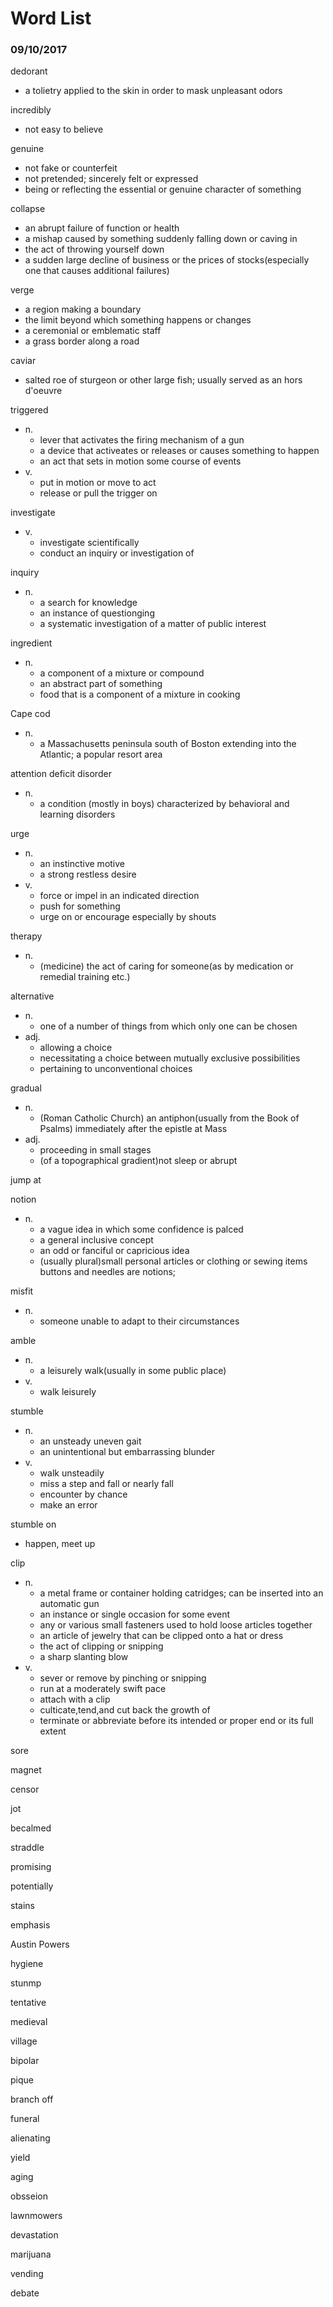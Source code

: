 # Word List

### 09/10/2017

dedorant
- a tolietry applied to the skin in order to mask unpleasant odors

incredibly
- not easy to believe

genuine
- not fake or counterfeit
- not pretended; sincerely felt or expressed
- being or reflecting the essential or genuine character of something

collapse
- an abrupt failure of function or health
- a mishap caused by something suddenly falling down or caving in
- the act of throwing yourself down
- a sudden large decline of business or the prices of stocks(especially one that causes additional failures)

verge
- a region making a boundary
- the limit beyond which something happens or changes
- a ceremonial or emblematic staff
- a grass border along a road

caviar
- salted roe of sturgeon or other large fish; usually served as an hors d'oeuvre

triggered
- n.
  - lever that activates the firing mechanism of a gun
  - a device that activeates or releases or causes something to happen
  - an act that sets in motion some course of events
- v.
  - put in motion or move to act
  - release or pull the trigger on

investigate
- v.
  - investigate scientifically
  - conduct an inquiry or investigation of

inquiry
- n.
  - a search for knowledge
  - an instance of questionging
  - a systematic investigation of a matter of public interest

ingredient
- n.
  - a component of a mixture or compound
  - an abstract part of something
  - food that is a component of a mixture in cooking

Cape cod
- n.
  - a Massachusetts peninsula south of Boston extending into the Atlantic; a popular resort area

attention deficit disorder
- n.
  - a condition (mostly in boys) characterized by behavioral and learning disorders

urge
- n.
  - an instinctive motive
  - a strong restless desire
- v.
  - force or impel in an indicated direction
  - push for something
  - urge on or encourage especially by shouts

therapy
- n.
  - (medicine) the act of caring for someone(as by medication or remedial training etc.)

alternative
- n.
  - one of a number of things from which only one can be chosen
- adj.
  - allowing a choice
  - necessitating a choice between mutually exclusive possibilities
  - pertaining to unconventional choices

gradual
- n.
  - (Roman Catholic Church) an antiphon(usually from the Book of Psalms) immediately after the epistle at Mass
- adj.
  - proceeding in small stages
  - (of a topographical gradient)not sleep or abrupt

jump at

notion
- n.
  - a vague idea in which some confidence is palced
  - a general inclusive concept
  - an odd or fanciful or capricious idea
  - (usually plural)small personal articles or clothing or sewing items buttons and needles are notions;

misfit
- n.
  - someone unable to adapt to their circumstances

amble
- n.
  - a leisurely walk(usually in some public place)
- v.
  - walk leisurely

stumble
- n.
  - an unsteady uneven gait
  - an unintentional but embarrassing blunder
- v.
  - walk unsteadily
  - miss a step and fall or nearly fall
  - encounter by chance
  - make an error

stumble on
- happen, meet up

clip
- n.
  - a metal frame or container holding catridges; can be inserted into an automatic gun
  - an instance or single occasion for some event
  - any or various small fasteners used to hold loose articles together
  - an article of jewelry that can be clipped onto a hat or dress
  - the act of clipping or snipping
  - a sharp slanting blow
- v.
  - sever or remove by pinching or snipping
  - run at a moderately swift pace
  - attach with a clip
  - culticate,tend,and cut back the growth of
  - terminate or abbreviate before its intended or proper end or its full extent

sore

magnet

censor

jot

becalmed

straddle

promising

potentially

stains

emphasis

Austin Powers

hygiene

stunmp

tentative

medieval

village

bipolar

pique

branch off

funeral

alienating

yield

aging

obsseion

lawnmowers

devastation

marijuana

vending

debate
